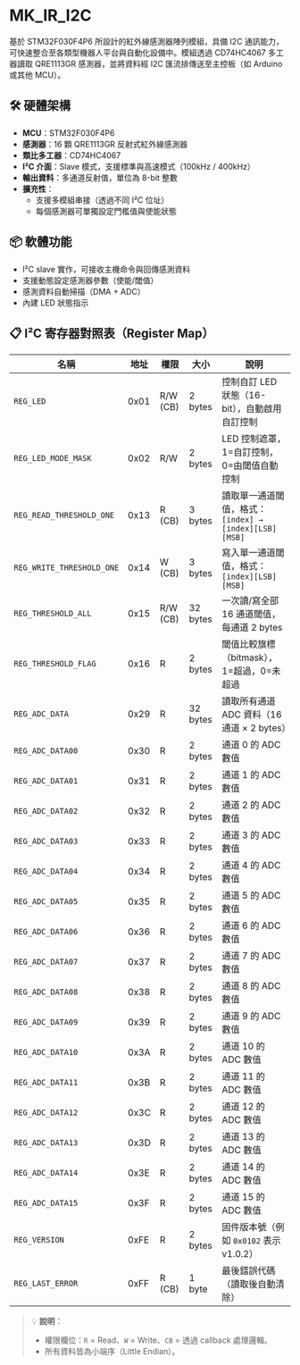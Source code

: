 # MK_IR_I2C

基於 STM32F030F4P6 所設計的紅外線感測器陣列模組，具備 I2C 通訊能力，可快速整合至各類型機器人平台與自動化設備中。模組透過 CD74HC4067 多工器讀取 QRE1113GR 感測器，並將資料經 I2C 匯流排傳送至主控板（如 Arduino 或其他 MCU）。

## 🛠️ 硬體架構

- **MCU**：STM32F030F4P6
- **感測器**：16 顆 QRE1113GR 反射式紅外線感測器
- **類比多工器**：CD74HC4067
- **I²C 介面**：Slave 模式，支援標準與高速模式（100kHz / 400kHz）
- **輸出資料**：多通道反射值，單位為 8-bit 整數
- **擴充性**：
  - 支援多模組串接（透過不同 I²C 位址）
  - 每個感測器可單獨設定門檻值與使能狀態

## 📦 軟體功能

- I²C slave 實作，可接收主機命令與回傳感測資料
- 支援動態設定感測器參數（使能/閾值）
- 感測資料自動掃描（DMA + ADC）
- 內建 LED 狀態指示

## 📋 I²C 寄存器對照表（Register Map）

| 名稱                      | 地址 | 權限     | 大小     | 說明                                                  |
| ------------------------- | ---- | -------- | -------- | ----------------------------------------------------- |
| `REG_LED`                 | 0x01 | R/W (CB) | 2 bytes  | 控制自訂 LED 狀態（16-bit），自動啟用自訂控制         |
| `REG_LED_MODE_MASK`       | 0x02 | R/W      | 2 bytes  | LED 控制遮罩，1=自訂控制，0=由閾值自動控制            |
| `REG_READ_THRESHOLD_ONE`  | 0x13 | R (CB)   | 3 bytes  | 讀取單一通道閾值，格式：`[index] → [index][LSB][MSB]` |
| `REG_WRITE_THRESHOLD_ONE` | 0x14 | W (CB)   | 3 bytes  | 寫入單一通道閾值，格式：`[index][LSB][MSB]`           |
| `REG_THRESHOLD_ALL`       | 0x15 | R/W (CB) | 32 bytes | 一次讀/寫全部 16 通道閾值，每通道 2 bytes             |
| `REG_THRESHOLD_FLAG`      | 0x16 | R        | 2 bytes  | 閾值比較旗標（bitmask），1=超過，0=未超過             |
| `REG_ADC_DATA`            | 0x29 | R        | 32 bytes | 讀取所有通道 ADC 資料（16 通道 × 2 bytes）            |
| `REG_ADC_DATA00`          | 0x30 | R        | 2 bytes  | 通道 0 的 ADC 數值                                    |
| `REG_ADC_DATA01`          | 0x31 | R        | 2 bytes  | 通道 1 的 ADC 數值                                    |
| `REG_ADC_DATA02`          | 0x32 | R        | 2 bytes  | 通道 2 的 ADC 數值                                    |
| `REG_ADC_DATA03`          | 0x33 | R        | 2 bytes  | 通道 3 的 ADC 數值                                    |
| `REG_ADC_DATA04`          | 0x34 | R        | 2 bytes  | 通道 4 的 ADC 數值                                    |
| `REG_ADC_DATA05`          | 0x35 | R        | 2 bytes  | 通道 5 的 ADC 數值                                    |
| `REG_ADC_DATA06`          | 0x36 | R        | 2 bytes  | 通道 6 的 ADC 數值                                    |
| `REG_ADC_DATA07`          | 0x37 | R        | 2 bytes  | 通道 7 的 ADC 數值                                    |
| `REG_ADC_DATA08`          | 0x38 | R        | 2 bytes  | 通道 8 的 ADC 數值                                    |
| `REG_ADC_DATA09`          | 0x39 | R        | 2 bytes  | 通道 9 的 ADC 數值                                    |
| `REG_ADC_DATA10`          | 0x3A | R        | 2 bytes  | 通道 10 的 ADC 數值                                   |
| `REG_ADC_DATA11`          | 0x3B | R        | 2 bytes  | 通道 11 的 ADC 數值                                   |
| `REG_ADC_DATA12`          | 0x3C | R        | 2 bytes  | 通道 12 的 ADC 數值                                   |
| `REG_ADC_DATA13`          | 0x3D | R        | 2 bytes  | 通道 13 的 ADC 數值                                   |
| `REG_ADC_DATA14`          | 0x3E | R        | 2 bytes  | 通道 14 的 ADC 數值                                   |
| `REG_ADC_DATA15`          | 0x3F | R        | 2 bytes  | 通道 15 的 ADC 數值                                   |
| `REG_VERSION`             | 0xFE | R        | 2 bytes  | 固件版本號（例如 `0x0102` 表示 v1.0.2）               |
| `REG_LAST_ERROR`          | 0xFF | R (CB)   | 1 byte   | 最後錯誤代碼（讀取後自動清除）                        |

> 💡 **說明**：
>
> - 權限欄位：`R` = Read、`W` = Write、`CB` = 透過 callback 處理邏輯。
> - 所有資料皆為小端序（Little Endian）。
